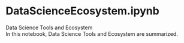 # DataScienceEcosystem.ipynb
Data Science Tools and Ecosystem
<br> In this notebook, Data Science Tools and Ecosystem are summarized.
